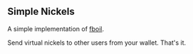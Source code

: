 ## Simple Nickels

A simple implementation of [fboil](https://github.com/jkeat/fboil).

Send virtual nickels to other users from your wallet. That's it.
